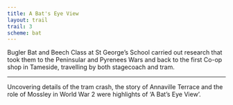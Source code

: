 ```yaml
---
title: A Bat's Eye View
layout: trail
trail: 3
scheme: bat
---
```


Bugler Bat and Beech Class at St George’s School carried out research that took them to the Peninsular and Pyrenees Wars and back to the first Co-op shop in Tameside, travelling by both stagecoach and tram.

---

Uncovering details of the tram crash, the story of Annaville Terrace and the role of Mossley in World War 2 were highlights of ‘A Bat’s Eye View’.
